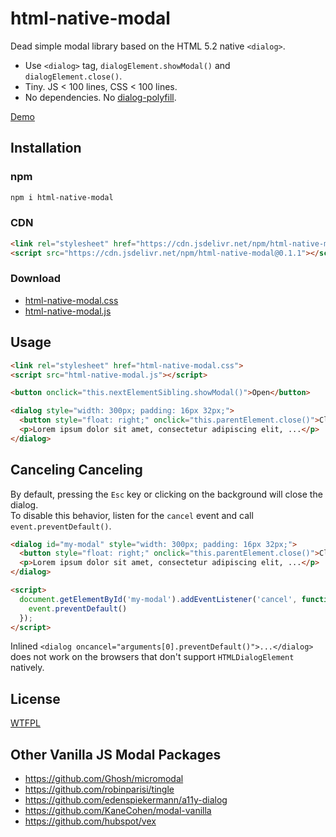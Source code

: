 # html-native-modal

Dead simple modal library based on the HTML 5.2 native `<dialog>`.

* Use `<dialog>` tag, `dialogElement.showModal()` and `dialogElement.close()`.
* Tiny. JS < 100 lines, CSS < 100 lines.
* No dependencies. No [dialog-polyfill](https://github.com/GoogleChrome/dialog-polyfill).

[Demo](https://luncheon.github.io/html-native-modal/index.html)


## Installation

### npm

```bash
npm i html-native-modal
```

### CDN

```html
<link rel="stylesheet" href="https://cdn.jsdelivr.net/npm/html-native-modal@0.1.1/html-native-modal.css">
<script src="https://cdn.jsdelivr.net/npm/html-native-modal@0.1.1"></script>
```

### Download

* <a target="_blank" download="html-native-modal.css" href="https://cdn.jsdelivr.net/npm/html-native-modal@0.1.1/html-native-modal.css">html-native-modal.css</a>
* <a target="_blank" download="html-native-modal.js" href="https://cdn.jsdelivr.net/npm/html-native-modal@0.1.1/html-native-modal.js">html-native-modal.js</a>


## Usage

```html
<link rel="stylesheet" href="html-native-modal.css">
<script src="html-native-modal.js"></script>

<button onclick="this.nextElementSibling.showModal()">Open</button>

<dialog style="width: 300px; padding: 16px 32px;">
  <button style="float: right;" onclick="this.parentElement.close()">Close</button>
  <p>Lorem ipsum dolor sit amet, consectetur adipiscing elit, ...</p>
</dialog>
```


## Canceling Canceling

By default, pressing the `Esc` key or clicking on the background will close the dialog.  
To disable this behavior, listen for the `cancel` event and call `event.preventDefault()`.

```html
<dialog id="my-modal" style="width: 300px; padding: 16px 32px;">
  <button style="float: right;" onclick="this.parentElement.close()">Close</button>
  <p>Lorem ipsum dolor sit amet, consectetur adipiscing elit, ...</p>
</dialog>

<script>
  document.getElementById('my-modal').addEventListener('cancel', function (event) {
    event.preventDefault()
  });
</script>
```

Inlined `<dialog oncancel="arguments[0].preventDefault()">...</dialog>` does not work on the browsers that don't support `HTMLDialogElement` natively.


## License

[WTFPL](http://www.wtfpl.net)


## Other Vanilla JS Modal Packages

* https://github.com/Ghosh/micromodal
* https://github.com/robinparisi/tingle
* https://github.com/edenspiekermann/a11y-dialog
* https://github.com/KaneCohen/modal-vanilla
* https://github.com/hubspot/vex
